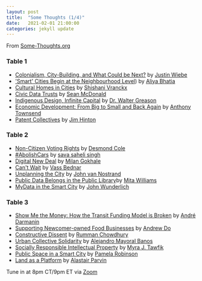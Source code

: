 ```yaml
---
layout: post
title:  "Some Thoughts (1/4)"
date:   2021-02-01 21:00:00
categories: jekyll update
---
```


From [Some-Thoughts.org](https://some-thoughts.org/)

### Table 1

* [Colonialism, City-Building, and What Could be Next?](https://some-thoughts.org/wiebe1.html) by [Justin Wiebe](https://some-thoughts.org/wiebe1.html)
* [&#39;Smart&#39; Cities Begin at the Neighbourhood Level](https://some-thoughts.org/bhatia.html)) by [Aliya Bhatia](https://some-thoughts.org/bhatia.html)
* [Cultural Homes in Cities](https://some-thoughts.org/vranckx.html) by [Shishani Vranckx](https://some-thoughts.org/vranckx.html)
* [Civic Data Trusts](https://some-thoughts.org/mcdonald.html) by [Sean McDonald](https://some-thoughts.org/mcdonald.html)
* [Indigenous Design, Infinite Capital](https://some-thoughts.org/greason.html) by [Dr. Walter Greason](https://some-thoughts.org/greason.html)
* [Economic Development: From Big to Small and Back Again](https://some-thoughts.org/townsend.html) by [Anthony Townsend](https://some-thoughts.org/townsend.html)
* [Patent Collectives](https://some-thoughts.org/hinton.html) by [Jim Hinton](https://some-thoughts.org/hinton.html)

### Table 2

* [Non-Citizen Voting Rights](https://some-thoughts.org/cole.html) by [Desmond Cole](https://some-thoughts.org/cole.html)
* [#AbolishCars](https://some-thoughts.org/singh.html) by [sava saheli singh](https://some-thoughts.org/singh.html)
* [Digital New Deal](https://some-thoughts.org/gokhale.html) by [Milan Gokhale](https://some-thoughts.org/gokhale.html)
* [Can&#39;t Wait](https://some-thoughts.org/bednar.html) by [Vass Bednar](https://some-thoughts.org/bednar.html)
* [Unplanning the City](https://some-thoughts.org/vannostrand.html) by [John van Nostrand](https://some-thoughts.org/vannostrand.html)
* [Public Data Belongs in the Public Library](https://some-thoughts.org/williams.html)by [Mita Williams](https://some-thoughts.org/williams.html)
* [MyData in the Smart City](https://some-thoughts.org/wunderlich.html) by [John Wunderlich](https://some-thoughts.org/wunderlich.html)

### Table 3

* [Show Me the Money: How the Transit Funding Model is Broken](https://some-thoughts.org/darmanin.html) by [André Darmanin](https://some-thoughts.org/darmanin.html)
* [Supporting Newcomer-owned Food Businesses](https://some-thoughts.org/do.html) by [Andrew Do](https://some-thoughts.org/do.html)
* [Constructive Dissent](https://some-thoughts.org/chowdhury.html) by [Rumman Chowdhury](https://some-thoughts.org/chowdhury.html)
* [Urban Collective Solidarity](https://some-thoughts.org/banos.html) by [Alejandro Mayoral Banos](https://some-thoughts.org/banos.html)
* [Socially Responsible Intellectual Property](https://some-thoughts.org/tawfik.html) by [Myra J. Tawfik](https://some-thoughts.org/tawfik.html)
* [Public Space in a Smart City](https://some-thoughts.org/robinson.html) by [Pamela Robinson](https://some-thoughts.org/robinson.html)
* [Land as a Platform](https://some-thoughts.org/parvin.html) by [Alastair Parvin](https://some-thoughts.org/parvin.html)

Tune in at 8pm CT/9pm ET via [Zoom](https://harvard.zoom.us/j/97704612486)
